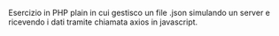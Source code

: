 Esercizio in PHP plain in cui gestisco un file .json simulando un server e ricevendo i dati tramite chiamata axios in javascript.